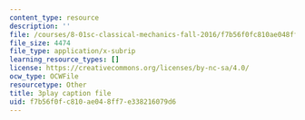 ```yaml
---
content_type: resource
description: ''
file: /courses/8-01sc-classical-mechanics-fall-2016/f7b56f0fc810ae048ff7e338216079d6_oRzzwpZ0ei4.srt
file_size: 4474
file_type: application/x-subrip
learning_resource_types: []
license: https://creativecommons.org/licenses/by-nc-sa/4.0/
ocw_type: OCWFile
resourcetype: Other
title: 3play caption file
uid: f7b56f0f-c810-ae04-8ff7-e338216079d6
---
```

